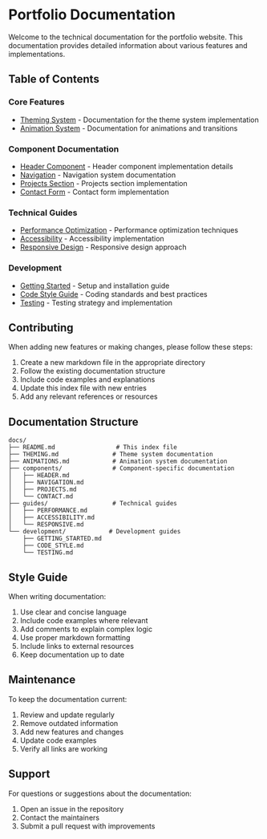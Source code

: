 # Portfolio Documentation

Welcome to the technical documentation for the portfolio website. This documentation provides detailed information about various features and implementations.

## Table of Contents

### Core Features
- [Theming System](THEMING.md) - Documentation for the theme system implementation
- [Animation System](ANIMATIONS.md) - Documentation for animations and transitions

### Component Documentation
- [Header Component](components/HEADER.md) - Header component implementation details
- [Navigation](components/NAVIGATION.md) - Navigation system documentation
- [Projects Section](components/PROJECTS.md) - Projects section implementation
- [Contact Form](components/CONTACT.md) - Contact form implementation

### Technical Guides
- [Performance Optimization](guides/PERFORMANCE.md) - Performance optimization techniques
- [Accessibility](guides/ACCESSIBILITY.md) - Accessibility implementation
- [Responsive Design](guides/RESPONSIVE.md) - Responsive design approach

### Development
- [Getting Started](development/GETTING_STARTED.md) - Setup and installation guide
- [Code Style Guide](development/CODE_STYLE.md) - Coding standards and best practices
- [Testing](development/TESTING.md) - Testing strategy and implementation

## Contributing

When adding new features or making changes, please follow these steps:

1. Create a new markdown file in the appropriate directory
2. Follow the existing documentation structure
3. Include code examples and explanations
4. Update this index file with new entries
5. Add any relevant references or resources

## Documentation Structure

```
docs/
├── README.md                 # This index file
├── THEMING.md               # Theme system documentation
├── ANIMATIONS.md            # Animation system documentation
├── components/              # Component-specific documentation
│   ├── HEADER.md
│   ├── NAVIGATION.md
│   ├── PROJECTS.md
│   └── CONTACT.md
├── guides/                  # Technical guides
│   ├── PERFORMANCE.md
│   ├── ACCESSIBILITY.md
│   └── RESPONSIVE.md
└── development/            # Development guides
    ├── GETTING_STARTED.md
    ├── CODE_STYLE.md
    └── TESTING.md
```

## Style Guide

When writing documentation:

1. Use clear and concise language
2. Include code examples where relevant
3. Add comments to explain complex logic
4. Use proper markdown formatting
5. Include links to external resources
6. Keep documentation up to date

## Maintenance

To keep the documentation current:

1. Review and update regularly
2. Remove outdated information
3. Add new features and changes
4. Update code examples
5. Verify all links are working

## Support

For questions or suggestions about the documentation:

1. Open an issue in the repository
2. Contact the maintainers
3. Submit a pull request with improvements 